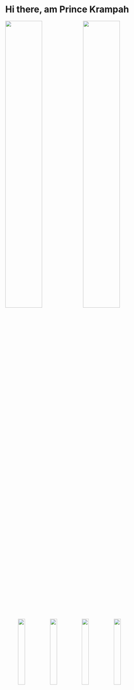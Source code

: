 # Hi there, am Prince Krampah

<div style="margin-bottom: 40px">
  <img align="left" width="48%" src="https://github-readme-stats.vercel.app/api?username=Princekrampah&show_icons=true&theme=radical" />
  <img align="left" width="48%" src="https://github-readme-stats.vercel.app/api/top-langs/?username=Princekrampah" />
</div>



<div style="margin: 40px">  
  <img align="left" width="23%" src="https://img.shields.io/badge/Anaconda-%2344A833.svg?style=for-the-badge&logo=anaconda&logoColor=white" />
  <img align="left" width="23%" src="https://img.shields.io/badge/node.js-6DA55F?style=for-the-badge&logo=node.js&logoColor=white" />
  <img align="left" width="23%" src="https://img.shields.io/badge/react-%2320232a.svg?style=for-the-badge&logo=react&logoColor=%2361DAFB" />
  <img align="left" width="23%" src="https://img.shields.io/badge/django-%23092E20.svg?style=for-the-badge&logo=django&logoColor=white" />
</div>


<!--
**Princekrampah/Princekrampah** is a ✨ _special_ ✨ repository because its `README.md` (this file) appears on your GitHub profile.

Here are some ideas to get you started:

- 🔭 I’m currently working on ...
- 🌱 I’m currently learning ...
- 👯 I’m looking to collaborate on ...
- 🤔 I’m looking for help with ...
- 💬 Ask me about ...
- 📫 How to reach me: ...
- 😄 Pronouns: ...
- ⚡ Fun fact: ...
-->
